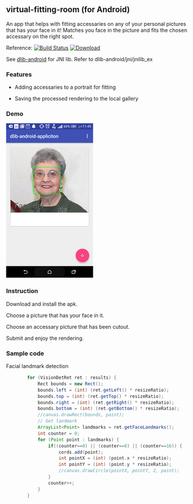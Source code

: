 ## virtual-fitting-room (for Android)

An app that helps with fitting accessaries on any of your personal pictures that has your face in it!
Matches you face in the picture and fits the chosen accessary on the right spot.

Reference:
[![Build Status](https://travis-ci.org/tzutalin/dlib-android-app.png)](https://travis-ci.org/tzutalin/dlib-android-app)
[ ![Download](https://api.bintray.com/packages/tzutalin/maven/dlib-android-app/images/download.svg) ](https://bintray.com/tzutalin/maven/dlib-android-app/_latestVersion)

See [dlib-android](https://github.com/tzutalin/dlib-android) for JNI lib. Refer to dlib-android/jni/jnilib_ex


### Features

* Adding accessaries to a portrait for fitting

* Saving the processed rendering to the local gallery

### Demo
![](demo/demo1.png)


### Instruction

Download and install the apk.

Choose a picture that has your face in it.

Choose an accessary picture that has been cutout.

Submit and enjoy the rendering.


### Sample code

Facial landmark detection
```java
        for (VisionDetRet ret : results) {
            Rect bounds = new Rect();
            bounds.left = (int) (ret.getLeft() * resizeRatio);
            bounds.top = (int) (ret.getTop() * resizeRatio);
            bounds.right = (int) (ret.getRight() * resizeRatio);
            bounds.bottom = (int) (ret.getBottom() * resizeRatio);
            //canvas.drawRect(bounds, paint);
            // Get landmark
            ArrayList<Point> landmarks = ret.getFaceLandmarks();
            int counter = 0;
            for (Point point : landmarks) {
                if((counter==0) || (counter==8) || (counter==16)) {
                    cords.add(point);
                    int pointX = (int) (point.x * resizeRatio);
                    int pointY = (int) (point.y * resizeRatio);
                    //canvas.drawCircle(pointX, pointY, 2, paint);
                }
                counter++;
            }
        }
```
